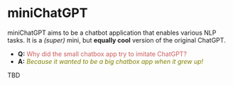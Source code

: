 # miniChatGPT
miniChatGPT aims to be a chatbot application that enables various NLP tasks. It is a _(super)_ mini, but **equally cool** version of the original ChatGPT.


* **Q:** <span style="color:IndianRed"> Why did the small chatbox app try to imitate ChatGPT?</span>
* **A:** <span style="color:Olive">_Because it wanted to be a big chatbox app when it grew up!_</span>


TBD